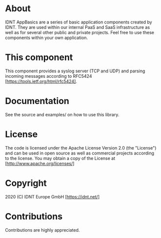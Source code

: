 # About

IDNT AppBasics are a series of basic application components created by IDNT. They
are used within our internal PaaS and SaaS infrastructure as well as for several
other public and private projects. Feel free to use these components within your
own application. 

# This component

This component provides a syslog server (TCP and UDP) and parsing incoming messages 
according to RFC5424 [https://tools.ietf.org/html/rfc5424].

# Documentation
 
See the source and examples/ on how to use this library.

# License

The code is licensed under the Apache License Version 2.0 (the "License") and
can be used in open source as well as commercial projects according to the license. 
You may obtain a copy of the License at [http://www.apache.org/licenses/]

# Copyright

2020 (C) IDNT Europe GmbH [https://idnt.net/]

# Contributions 

Contributions are highly appreciated.
